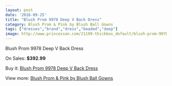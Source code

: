 ```yaml
---
layout: post
date: '2016-09-25'
title: "Blush Prom 9978 Deep V Back Dress"
category: Blush Prom & Pink by Blush Ball Gowns
tags: ["dresses","brand","dress","beaded","deep"]
image: http://www.princessan.com/21199-thickbox_default/blush-prom-9978-deep-v-back-dress.jpg
---
```

Blush Prom 9978 Deep V Back Dress

On Sales: **$392.99**
<a href="https://www.princessan.com/en/9595-blush-prom-9978-deep-v-back-dress.html"><amp-img layout="responsive" width="600" height="600" src="//www.princessan.com/21199-thickbox_default/blush-prom-9978-deep-v-back-dress.jpg" alt="Blush Prom 9978 Deep V Back Dress 0" /></a>
<a href="https://www.princessan.com/en/9595-blush-prom-9978-deep-v-back-dress.html"><amp-img layout="responsive" width="600" height="600" src="//www.princessan.com/21200-thickbox_default/blush-prom-9978-deep-v-back-dress.jpg" alt="Blush Prom 9978 Deep V Back Dress 1" /></a>
<a href="https://www.princessan.com/en/9595-blush-prom-9978-deep-v-back-dress.html"><amp-img layout="responsive" width="600" height="600" src="//www.princessan.com/21201-thickbox_default/blush-prom-9978-deep-v-back-dress.jpg" alt="Blush Prom 9978 Deep V Back Dress 2" /></a>

Buy it: [Blush Prom 9978 Deep V Back Dress](https://www.princessan.com/en/9595-blush-prom-9978-deep-v-back-dress.html "Blush Prom 9978 Deep V Back Dress")

View more: [Blush Prom & Pink by Blush Ball Gowns](https://www.princessan.com/en/78- "Blush Prom & Pink by Blush Ball Gowns")